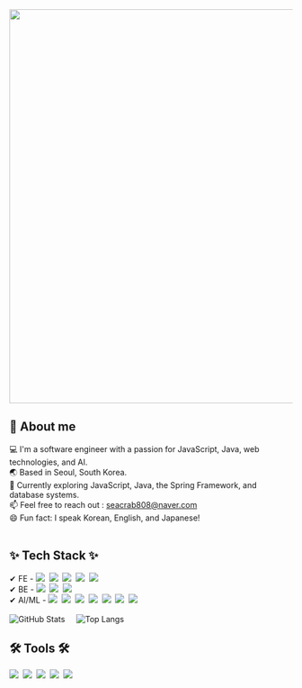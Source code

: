 <div align="center">
  <img width="700px" src="https://github.com/user-attachments/assets/02662ce4-bacf-4251-a3dc-b1c49e2ba932" />
</div>

<h2>💌 About me </h2>
💻 I'm a software engineer with a passion for JavaScript, Java, web technologies, and AI. <br /> 
🌏 Based in Seoul, South Korea.  <br /> 
🌱 Currently exploring JavaScript, Java, the Spring Framework, and database systems. <br /> 
📫 Feel free to reach out : <ins>seacrab808@naver.com</ins>  <br /> 
😄 Fun fact: I speak Korean, English, and Japanese! <br /> 

<br /> 


<h2>✨ Tech Stack ✨</h2>
<div>
  <span>✔ FE  - </span>
  <img src="https://img.shields.io/badge/JavaScript-F7DF1E.svg?style=for-the-badge&logo=javascript&logoColor=20232a" />&nbsp
  <img src="https://img.shields.io/badge/typescript-007ACC.svg?style=for-the-badge&logo=typescript&logoColor=white" />&nbsp
  <img src="https://img.shields.io/badge/React-20232a.svg?style=for-the-badge&logo=react&logoColor=61DAFB" />&nbsp
  <img src="https://img.shields.io/badge/Next.js-20232a.svg?style=for-the-badge&logo=nextdotjs&logoColor=61DAFB" />&nbsp
  <img src="https://img.shields.io/badge/styled--components-DB7093?style=for-the-badge&logo=styled-components&logoColor=ffd35b" />&nbsp
</div>


<div>
  <span>✔ BE - </span>
  <img src="https://img.shields.io/badge/node.js-5FA04E.svg?style=for-the-badge&logo=nodedotjs&logoColor=white" />&nbsp
  <img src="https://img.shields.io/badge/Java-DA1E20?style=for-the-badge&logoColor=white" />&nbsp
  <img src="https://img.shields.io/badge/mysql-4479A1?style=for-the-badge&logo=mysql&logoColor=white" />&nbsp
</div>


<div>
  <span>✔ AI/ML  - </span>
  <img src="https://img.shields.io/badge/python-3670A0?style=for-the-badge&logo=python&logoColor=ffdd54" />&nbsp
  <img src="https://img.shields.io/badge/pandas-150458.svg?style=for-the-badge&logo=pandas&logoColor=white" />&nbsp
  <img src="https://img.shields.io/badge/numpy-4d77cf.svg?style=for-the-badge&logo=numpy&logoColor=white" />&nbsp
  <img src="https://img.shields.io/badge/openCV-11557c.svg?style=for-the-badge&logo=openCV&logoColor=white" />&nbsp
  <img src="https://img.shields.io/badge/tensorflow-FF6F00.svg?style=for-the-badge&logo=TensorFlow&logoColor=white" />&nbsp
  <img src="https://img.shields.io/badge/pytorch-EE4C2C.svg?style=for-the-badge&logo=pytorch&logoColor=white" />&nbsp
  <img src="https://img.shields.io/badge/keras-D00000.svg?style=for-the-badge&logo=keras&logoColor=white" />&nbsp
</div>

<br />

<div align="center" style="display: flex; gap: 20px; align-items: center;">
  <img src="https://github-readme-stats.vercel.app/api?username=seacrab808&show_icons=true&theme=radical" alt="GitHub Stats" />
  
  <img src="https://github-readme-stats.vercel.app/api/top-langs/?username=seacrab808&langs_count=9&layout=compact&theme=dark" alt="Top Langs" />
</div>

<h2>🛠 Tools 🛠</h2>
<div>
  <img src="https://img.shields.io/badge/git-F05033.svg?style=for-the-badge&logo=git&logoColor=white" />&nbsp
  <img src="https://img.shields.io/badge/github-181717.svg?style=for-the-badge&logo=github&logoColor=white" />&nbsp
  <img src="https://img.shields.io/badge/Notion-F3F3F3.svg?style=for-the-badge&logo=notion&logoColor=black" />&nbsp
  <img src="https://img.shields.io/badge/Jira-0052CC.svg?style=for-the-badge&logo=jira&logoColor=white" />&nbsp
  <img src="https://img.shields.io/badge/figma-F24E1E.svg?style=for-the-badge&logo=figma&logoColor=white" />&nbsp
</div>
